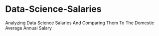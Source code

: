 # Data-Science-Salaries
Analyzing Data Science Salaries And Comparing Them To The Domestic Average Annual Salary
